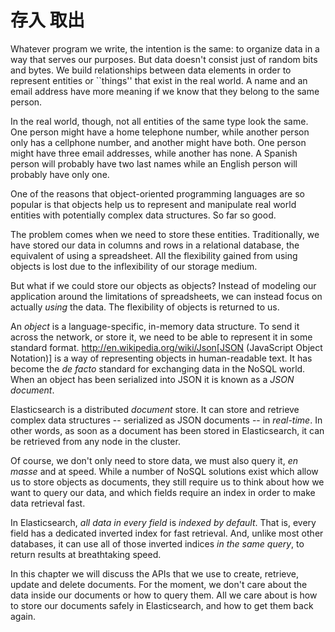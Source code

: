 # 存入 取出

Whatever program we write, the intention is the same: to organize data in a
way that serves our purposes.  But data doesn't consist just of random bits
and bytes.  We build relationships between data elements in order to represent
entities or ``things'' that exist in the real world.  A name and an email
address have more meaning if we know that they belong to the same person.

In the real world, though, not all entities of the same type look the same.
One person might have a home telephone number, while another person only has a
cellphone number, and another might have both.  One person might have three
email addresses, while another has none. A Spanish person will probably have
two last names while an English person will probably have only one.

One of the reasons that object-oriented programming languages are so popular
is that objects help us to represent and manipulate real world entities with
potentially complex data structures. So far so good.

The problem comes when we need to store these entities. Traditionally, we have
stored our data in columns and rows in a relational database, the equivalent
of using a spreadsheet.  All the flexibility gained from using objects is lost
due to the inflexibility of our storage medium.

But what if we could store our objects as objects?  Instead of modeling our
application around the limitations of spreadsheets, we can instead focus on
actually *using* the data. The flexibility of objects is returned to us.

An _object_ is a language-specific, in-memory data structure. To send it across
the network, or store it, we need to be able to represent it in some standard
format. http://en.wikipedia.org/wiki/Json[JSON (JavaScript Object Notation)]
is a way of representing objects in human-readable text.  It has become the
_de facto_ standard for exchanging data in the NoSQL world. When an object has
been serialized into JSON it is known as a _JSON document_.

Elasticsearch is a distributed _document_ store. It can store and retrieve
complex data structures -- serialized as JSON documents -- in _real-time_. In
other words, as soon as a document has been stored in Elasticsearch, it can be
retrieved from any node in the cluster.

Of course, we don't only need to store data, we must also query it, _en masse_
and at speed. While a number of NoSQL solutions exist which allow us to store
objects as documents, they still require us to think about how we want to
query our data, and which fields require an index in order to make data
retrieval fast.

In Elasticsearch, *all data in every field* is *indexed by default*. That is,
every field has a dedicated inverted index for fast retrieval. And, unlike
most other databases, it can use all of those inverted indices *in the same
query*, to return results at breathtaking speed.

In this chapter we will discuss the APIs that we use to create, retrieve,
update and delete documents. For the moment, we don't care about the data
inside our documents or how to query them. All we care about is how to store our
documents safely in Elasticsearch, and how to get them back again.

